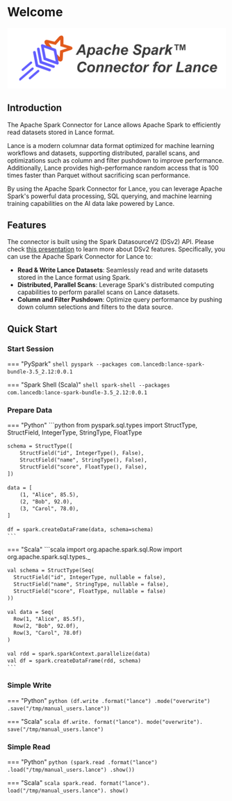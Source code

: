 # Welcome

![logo](./logo/wide.png)

## Introduction

The Apache Spark Connector for Lance allows Apache Spark to efficiently read datasets stored in Lance format.

Lance is a modern columnar data format optimized for machine learning workflows and datasets,
supporting distributed, parallel scans, and optimizations such as column and filter pushdown to improve performance.
Additionally, Lance provides high-performance random access that is 100 times faster than Parquet
without sacrificing scan performance.

By using the Apache Spark Connector for Lance, you can leverage Apache Spark's powerful data processing, SQL querying,
and machine learning training capabilities on the AI data lake powered by Lance.

## Features

The connector is built using the Spark DatasourceV2 (DSv2) API.
Please check [this presentation](https://www.slideshare.net/databricks/apache-spark-data-source-v2-with-wenchen-fan-and-gengliang-wang)
to learn more about DSv2 features.
Specifically, you can use the Apache Spark Connector for Lance to:

* **Read & Write Lance Datasets**: Seamlessly read and write datasets stored in the Lance format using Spark.
* **Distributed, Parallel Scans**: Leverage Spark's distributed computing capabilities to perform parallel scans on Lance datasets.
* **Column and Filter Pushdown**: Optimize query performance by pushing down column selections and filters to the data source.

## Quick Start

### Start Session

=== "PySpark"
    ```shell
    pyspark --packages com.lancedb:lance-spark-bundle-3.5_2.12:0.0.1
    ```

=== "Spark Shell (Scala)"
    ```shell
    spark-shell --packages com.lancedb:lance-spark-bundle-3.5_2.12:0.0.1
    ```

### Prepare Data

=== "Python"
    ```python
    from pyspark.sql.types import StructType, StructField, IntegerType, StringType, FloatType

    schema = StructType([
        StructField("id", IntegerType(), False),
        StructField("name", StringType(), False),
        StructField("score", FloatType(), False),
    ])
    
    data = [
        (1, "Alice", 85.5),
        (2, "Bob", 92.0),
        (3, "Carol", 78.0),
    ]
    
    df = spark.createDataFrame(data, schema=schema)
    ```

=== "Scala"
    ```scala
    import org.apache.spark.sql.Row
    import org.apache.spark.sql.types._

    val schema = StructType(Seq(
      StructField("id", IntegerType, nullable = false),
      StructField("name", StringType, nullable = false),
      StructField("score", FloatType, nullable = false)
    ))
    
    val data = Seq(
      Row(1, "Alice", 85.5f),
      Row(2, "Bob", 92.0f),
      Row(3, "Carol", 78.0f)
    )
    
    val rdd = spark.sparkContext.parallelize(data)
    val df = spark.createDataFrame(rdd, schema)
    ```


### Simple Write

=== "Python"
    ```python
    (df.write
        .format("lance")
        .mode("overwrite")
        .save("/tmp/manual_users.lance"))
    ```

=== "Scala"
    ```scala
    df.write.
        format("lance").
        mode("overwrite").
        save("/tmp/manual_users.lance")
    ```

### Simple Read

=== "Python"
    ```python
    (spark.read
        .format("lance")
        .load("/tmp/manual_users.lance")
        .show())
    ```

=== "Scala"
    ```scala
    spark.read.
        format("lance").
        load("/tmp/manual_users.lance").
        show()
    ```

